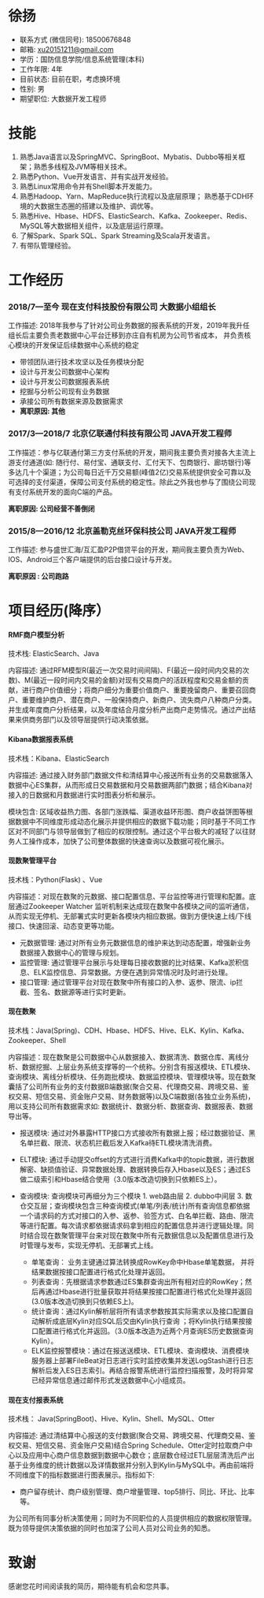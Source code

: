 # 徐扬
- 联系方式 (微信同号): 18500676848 
- 邮箱: xu20151211@gmail.com
- 学历：国防信息学院/信息系统管理(本科)
- 工作年限: 4年
- 目前状态: 目前在职，考虑换环境
- 性别: 男
- 期望职位: 大数据开发工程师


# 技能
1. 熟悉Java语言以及SpringMVC、SpringBoot、Mybatis、Dubbo等相关框架；熟悉多线程及JVM等相关技术。
2. 熟悉Python、Vue开发语言、并有实战开发经验。
3. 熟悉Linux常用命令并有Shell脚本开发能力。
4. 熟悉Hadoop、Yarn、MapReduce执行流程以及底层原理； 熟悉基于CDH环境的大数据生态圈的搭建以及维护、调优等。
5. 熟悉Hive、Hbase、HDFS、ElasticSearch、Kafka、Zookeeper、Redis、MySQL等大数据相关组件，以及底层运行原理。
6. 了解Spark、Spark SQL、Spark Streaming及Scala开发语言。
8. 有带队管理经验。

# 工作经历
### 2018/7—至今			 现在支付科技股份有限公司		   大数据小组组长

工作描述: 2018年我参与了针对公司业务数据的报表系统的开发，2019年我升任组长后主要负责老数据中心平台迁移到亦庄自有机房为公司节省成本， 并负责核心模块的开发保证后续数据中心系统的稳定

- 带领团队进行技术攻坚以及任务模块分配
- 设计与开发公司数据中心架构
- 设计与开发公司数据报表系统
- 挖掘与分析公司现有业务数据
- 承接公司所有数据来源及数据需求
- **离职原因: 其他**

### 2017/3—2018/7 		北京亿联通付科技有限公司		   JAVA开发工程师

工作描述：参与亿联通付第三方支付系统的开发，期间我主要负责对接各大主流上游支付通道(如: 随行付、易付宝、通联支付、汇付天下、包商银行、廊坊银行)等多达几十个渠道；为公司每日近千万交易额(峰值2亿)交易系统提供安全可靠以及可选择的支付渠道，保障公司支付系统的稳定性。除此之外我也参与了围绕公司现有支付系统开发的面向C端的产品。

**离职原因: 公司经营不善倒闭**

### 2015/8—2016/12	   北京盖勒克丝环保科技公司           JAVA开发工程师

工作描述: 参与盛世汇海/互汇盈P2P借贷平台的开发，期间我主要负责为Web、IOS、Android三个客户端提供的后台接口设计与开发。

**离职原因 : 公司跑路**

# 项目经历(降序）
#### RMF商户模型分析

技术栈: ElasticSearch、Java

内容描述: 通过RFM模型R(最近一次交易时间间隔)、F(最近一段时间内交易的次数)、M(最近一段时间内交易的金额)对现有交易商户的活跃程度和交易金额的贡献，进行商户价值细分；将商户细分为重要价值商户、重要挽留商户、重要召回商户、重要维护商户、潜在商户、一般保持商户、新商户、流失商户八种商户分类。并生成年度商户分析结果，以及年度结合月度分析产出商户走势情况。通过产出结果来供商务部门以及领导层提供行动决策依据。

#### Kibana数据报表系统

技术栈：Kibana、ElasticSearch

内容描述: 通过接入财务部门数据文件和清结算中心报送所有业务的交易数据落入数据中心ES集群，从而形成日交易数据和月交易数据两部门数据；结合Kibana对接入的日数据和月数据进行实时图表分析和展示。

模块包含: 区域收益热力图、各部门涨跌幅、渠道收益环形图、商户收益饼图等根据数据中不同维度形成动态化展示并提供相应的数据下载功能；同时基于不同工作区对不同部门与领导层做到了相应的权限控制。通过这个平台极大的减轻了以往财务人工操作成本，加快了公司整体数据的快速查询以及数据可视化展示。

#### 现数聚管理平台

技术栈：Python(Flask) 、Vue

内容描述：对现在数聚的元数据、接口配置信息、平台监控等进行管理和配置。底层通过Zookeeper Watcher 监听机制来达成现在数聚中各模块之间的监听通信，从而实现无停机、无部署式实时更新各模块内相应数据。做到方便快速上线/下线接口、快速回滚、动态变更等功能。
	
- 元数据管理: 通过对所有业务元数据信息的维护来达到动态配置，增强新业务数据接入数据中心的管理与规划。
- 监控管理: 通过管理平台展示与处理每日接收数据的比对结果、Kafka淤积信息、ELK监控信息、异常数据。方便在遇到异常情况时及时进行处理。
- 接口管理: 通过管理平台对现在数聚中所有接口的入参、返参、限流、ip拦截、签名、数据源等进行实时更新。

#### 现在数聚

技术栈：Java(Spring)、CDH、Hbase、HDFS、Hive、ELK、Kylin、Kafka、Zookeeper、Shell

内容描述：现在数聚是公司数据中心从数据接入、数据清洗、数据仓库、离线分析、数据挖掘、上层业务系统支撑等的一个统称。分别含有报送模块、ETL模块、查询模块、离线分析模块、任务跑批模块、数据监控模块、管理模块等。现在数聚囊括了公司所有业务的支付数据B端数据(聚合交易、代理商交易、跨境交易、鉴权交易、短信交易、资金账户交易、财务数据等)以及C端数据(各独立业务系统)，用以支持公司所有数据需求如: 数据统计、数据分析、数据查询、数据报表、数据导出等。

- 报送模块: 通过对外暴露HTTP接口方式接收所有数据上报；经过数据验证、黑名单拦截、限流、状态机拦截后发入Kafka待ETL模块清洗消费。

- ELT模块: 通过手动提交offset的方式进行消费Kafka中的topic数据，进行数据解密、缺损值验证、异常数据处理、数据转换后存入Hbase以及ES；通过ES做二级索引和Hbase结合使用（3.0版本改造切换到只依赖ES上）。

- 查询模块: 查询模块可再细分为三个模块 1. web路由层 2. dubbo中间层 3. 数仓交互层；查询模块包含三种查询模式(单笔/列表/统计)所有查询信息都依据一个请求码的方式对接口的入参、返参、验签方式、白名单拦截、路由、限流等进行配置。每次请求都依据请求码拿到相应的配置信息并进行逻辑处理。同时结合现在数聚管理平台来对现在数聚中所有元数据信息以及配置信息进行及时管理与发布，实现无停机、无部署式上线。

	- 单笔查询： 业务主键通过算法转换成RowKey命中Hbase单笔数据， 并将结果数据按接口配置进行格式化处理并返回。
	- 列表查询：先根据请求参数通过ES集群查询出所有相对应的RowKey；然后再通过Hbase进行批量获取并将结果按接口配置进行格式化处理并返回(3.0版本改造切换到只依赖ES上)。
	- 统计查询：通过Kylin解析层将所有请求参数按其实际需求以及接口配置自动解析成底层Kylin对应SQL后交由Kylin执行查询 ；将Kylin执行结果按接口配置进行格式化并返回。（3.0版本改造为近两个月查询ES历史数据查询Kylin）。
	- ELK监控报警模块：通过在报送送模块、ETL模块、查询模块、消费模块服务器上部署FileBeat对日志进行实时监控收集并发送LogStash进行日志解析后发入ES日志索引。再结合报警系统进行监控扫描报警，及时将异常已经异常信息通过邮件形式发送数据中心小组成员。


#### 现在支付报表系统

技术栈： Java(SpringBoot)、Hive、Kylin、Shell、MySQL、Otter

内容描述: 通过清结算中心报送的支付数据(聚合交易、跨境交易、代理商交易、鉴权交易、短信交易、资金账户交易)结合Spring Schedule、Otter定时拉取商户中心以及应用中心商户信息数据到数据中心数仓；底层数仓经过ETL层层清洗后产出基于业务维度的统计数据以及详情数据并分别入到Kylin与MySQL中。再由前端将不同维度下的指标数据进行图表展示。指标如下:

- 商户留存统计、商户级别管理、商户增量管理、top5排行、同比、环比、比率等。

为公司所有同事分析决策使用；同时为不同职位的人员提供相应的数据权限管理。既为领导提供决策依据的同时也加深了公司人员对公司业务的知悉。

# 致谢
感谢您花时间阅读我的简历，期待能有机会和您共事。

